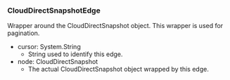 ### CloudDirectSnapshotEdge
Wrapper around the CloudDirectSnapshot object. This wrapper is used for pagination.

- cursor: System.String
  - String used to identify this edge.
- node: CloudDirectSnapshot
  - The actual CloudDirectSnapshot object wrapped by this edge.
